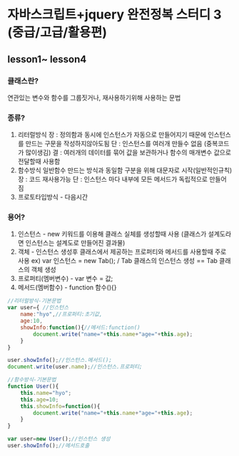 # 자바스크립트+jquery 완전정복 스터디 3 (중급/고급/활용편)

## lesson1~ lesson4 

### **클래스란**?

연관있는 변수와 함수를 그룹짓거나, 재사용하기위해 사용하는 문법

### **종류**?

1. 리터럴방식 
   장 : 정의함과 동시에 인스턴스가 자동으로 만들어지기 때문에 인스턴스를 만드는 구문을 작성하지않아도됨 
   단 : 인스턴스를 여러개 만들수 없음 (중복코드가 많이생김)
   결 : 여러개의 데이터를 묶어 값을 보관하거나 함수의 매개변수 값으로 전달할때 사용함
2. 함수방식 
   일반함수 만드는 방식과 동일함 구분을 위해 대문자로 시작(일반적인규칙)
   장 : 코드 재사용가능
   단 : 인스턴스 마다 내부에 모든 메서드가 독립적으로 만들어짐
3. 프로토타입방식  - 다음시간

### **용어**?

1. 인스턴스 - new 키워드를 이용해 클래스 실체를 생성할때 사용 (클래스가 설계도라면 인스턴스는 설계도로 만들어진 결과물)
2. 객체 - 인스턴스 생성후 클래스에서 제공하는 프로퍼티와 메서드를 사용할때 주로 사용 
   ex) var 인스턴스 = new Tab(); / Tab 클래스의 인스턴스 생성 == Tab 클래스의 객체 생성
3. 프로퍼티(멤버변수) - var 변수 = 값;
4. 메서드(멤버함수) -  function 함수(){}



```javascript
//리터럴방식-기본문법
var user={ //인스턴스
	name:"hyo",//프로퍼티:초기값,
	age:10,
	showInfo:function(){//메서드:function()
		document.write("name="+this.name+"age="+this.age);
	}
}

user.showInfo();//인스턴스.메서드();
document.write(user.name);//인스턴스.프로퍼티;

//함수방식-기본문법
function User(){
	this.name="hyo";
	this.age=10;
	this.showInfo=function(){
		document.write("name="+this.name+"age="+this.age);
	}
}

var user=new User();//인스턴스 생성
user.showInfo();//메서드호출

```
